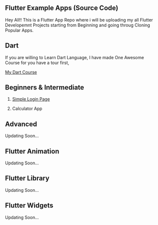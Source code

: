 ## Flutter Example Apps (Source Code)

Hey All!!
This is a Flutter App Repo where i will be uploading my all Flutter Developemnt Projects starting from Beginning and going throug Cloning Popular Apps.

## Dart 

If you are willing to Learn Dart Language, I have made One Awesome Course for you have a tour first,

[My Dart Course](https://github.com/ananddasani/Dart_Language)


## Beginners & Intermediate

1. [Simple Login Page](https://github.com/ananddasani/Flutter_Login_Page_App)

1. Calculator App


## Advanced

Updating Soon...


## Flutter Animation

Updating Soon...


## Flutter Library 

Updating Soon...


## Flutter Widgets 

Updating Soon...

